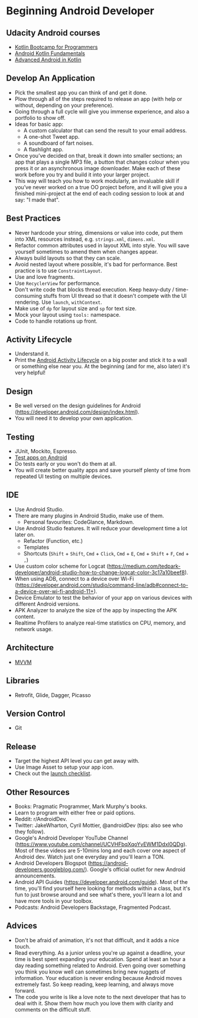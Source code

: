 # Beginning Android Developer

## Udacity Android courses
- [Kotlin Bootcamp for Programmers](https://developer.android.com/courses/kotlin-bootcamp/overview)
- [Android Kotlin Fundamentals](https://developer.android.com/courses/kotlin-android-fundamentals/overview)
- [Advanced Android in Kotlin](https://developer.android.com/courses/kotlin-android-advanced/overview)

## Develop An Application
- Pick the smallest app you can think of and get it done.
- Plow through all of the steps required to release an app (with help or without, depending on your preference).
- Going through a full cycle will give you immense experience, and also a portfolio to show off.
- Ideas for basic app:
  - A custom calculator that can send the result to your email address.
  - A one-shot Tweet app.
  - A soundboard of fart noises.
  - A flashlight app.
- Once you’ve decided on that, break it down into smaller sections; an app that plays a single MP3 file, a button that changes colour when you press it or an asynchronous image downloader. Make each of these work before you try and build it into your larger project.
- This way will teach you how to work modularly, an invaluable skill if you’ve never worked on a true OO project before, and it will give you a finished mini-project at the end of each coding session to look at and say: "I made that".

## Best Practices
- Never hardcode your string, dimensions or value into code, put them into XML resources instead, e.g. `strings.xml`, `dimens.xml`.
- Refactor common attributes used in layout XML into style. You will save yourself sometimes to amend them when changes appear.
- Always build layouts so that they can scale.
- Avoid nested layout where possible, it's bad for performance. Best practice is to use `ConstraintLayout`.
- Use and love fragments.
- Use `RecyclerView` for performance.
- Don't write code that blocks thread execution. Keep heavy-duty / time-consuming stuffs from UI thread so that it doesn't compete with the UI rendering. Use `launch`, `withContext`.
- Make use of `dp` for layout size and `sp` for text size.
- Mock your layout using `tools:` namespace.
- Code to handle rotations up front.

## Activity Lifecycle
- Understand it.
- Print the [Android Activity Lifecycle](https://user-images.githubusercontent.com/28914732/137526236-74c80cfe-8f64-49a4-99c4-9b0bcabae225.png) on a big poster and stick it to a wall or something else near you. At the beginning (and for me, also later) it's very helpful!

## Design
- Be well versed on the design guidelines for Android (https://developer.android.com/design/index.html).
- You will need it to develop your own application.

## Testing
- JUnit, Mockito, Espresso.
- [Test apps on Android](https://developer.android.com/training/testing)
- Do tests early or you won't do them at all.
- You will create better quality apps and save yourself plenty of time from repeated UI testing on multiple devices.

## IDE
- Use Android Studio.
- There are many plugins in Android Studio, make use of them.
  - Personal favourites: CodeGlance, Markdown.
- Use Android Studio features. It will reduce your development time a lot later on.
  - Refactor (Function, etc.)
  - Templates
  - Shortcuts (`Shift` + `Shift`, `Cmd` + `Click`, `Cmd` + `E`, `Cmd` + `Shift` + `F`, `Cmd` + `,`)
- Use custom color scheme for Logcat (https://medium.com/tedpark-developer/android-studio-how-to-change-logcat-color-3c17a10beef8).
- When using ADB, connect to a device over Wi-Fi (https://developer.android.com/studio/command-line/adb#connect-to-a-device-over-wi-fi-android-11+).
- Device Emulator to test the behavior of your app on various devices with different Android versions.
- APK Analyzer to analyze the size of the app by inspecting the APK content.
- Realtime Profilers to analyze real-time statistics on CPU, memory, and network usage.

## Architecture
- [MVVM](https://developer.android.com/jetpack/guide)

## Libraries
- Retrofit, Glide, Dagger, Picasso

## Version Control
- Git

## Release
- Target the highest API level you can get away with.
- Use Image Asset to setup your app icon.
- Check out the [launch checklist](https://developer.android.com/distribute/best-practices/launch/launch-checklist).

## Other Resources
- Books: Pragmatic Programmer, Mark Murphy's books.
- Learn to program with either free or paid options.
- Reddit: r/AndroidDev.
- Twitter: JakeWharton, Cyril Mottier, @androidDev (tips: also see who they follow).
- Google's Android Developer YouTube Channel (https://www.youtube.com/channel/UCVHFbqXqoYvEWM1Ddxl0QDg). Most of these videos are 5-10mins long and each cover one aspect of Android dev. Watch just one everyday and you'll learn a TON.
- Android Developers Blogspot (https://android-developers.googleblog.com/). Google's official outlet for new Android announcements.
- Android API Guides (https://developer.android.com/guide). Most of the time, you'll find yourself here looking for methods within a class, but it's fun to just browse around and see what's there, you'll learn a lot and have more tools in your toolbox.
- Podcasts: Android Developers Backstage, Fragmented Podcast.

## Advices
- Don't be afraid of animation, it's not that difficult, and it adds a nice touch.
- Read everything. As a junior unless you're up against a deadline, your time is best spent expanding your education. Spend at least an hour a day reading something related to Android. Even going over something you think you know well can sometimes bring new nuggets of information. Your education is never ending because Android moves extremely fast. So keep reading, keep learning, and always move forward.
- The code you write is like a love note to the next developer that has to deal with it. Show them how much you love them with clarity and comments on the difficult stuff.
